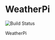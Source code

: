 # WeatherPi

![Build Status](https://travis-ci.org/LoveBootCaptain/WeatherPi.svg?branch=master)

WeatherPi
